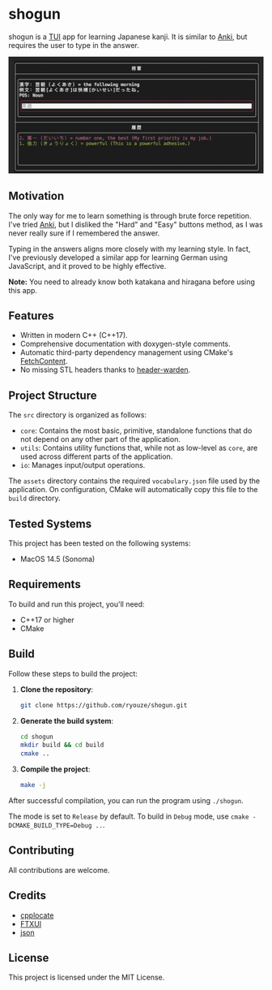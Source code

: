 # shogun

shogun is a [TUI](https://en.wikipedia.org/wiki/Text-based_user_interface) app for learning Japanese kanji. It is similar to [Anki](https://apps.ankiweb.net/), but requires the user to type in the answer.

![Screenshot of the app](/assets/screenshot.jpeg)


## Motivation

The only way for me to learn something is through brute force repetition. I've tried [Anki](https://apps.ankiweb.net/), but I disliked the "Hard" and "Easy" buttons method, as I was never really sure if I remembered the answer.

Typing in the answers aligns more closely with my learning style. In fact, I've previously developed a similar app for learning German using JavaScript, and it proved to be highly effective.

**Note:** You need to already know both katakana and hiragana before using this app.


## Features

- Written in modern C++ (C++17).
- Comprehensive documentation with doxygen-style comments.
- Automatic third-party dependency management using CMake's [FetchContent](https://www.foonathan.net/2022/06/cmake-fetchcontent/).
- No missing STL headers thanks to [header-warden](https://github.com/ryouze/header-warden).


## Project Structure

The `src` directory is organized as follows:

- `core`: Contains the most basic, primitive, standalone functions that do not depend on any other part of the application.
- `utils`: Contains utility functions that, while not as low-level as `core`, are used across different parts of the application.
- `io`: Manages input/output operations.

The `assets` directory contains the required `vocabulary.json` file used by the application. On configuration, CMake will automatically copy this file to the `build` directory. <!-- Installing the application will also copy the file to the appropriate directory. -->


## Tested Systems

This project has been tested on the following systems:

- MacOS 14.5 (Sonoma)


## Requirements

To build and run this project, you'll need:

- C++17 or higher
- CMake


## Build

Follow these steps to build the project:

1. **Clone the repository**:
    ```bash
    git clone https://github.com/ryouze/shogun.git
    ```

2. **Generate the build system**:
    ```bash
    cd shogun
    mkdir build && cd build
    cmake ..
    ```

3. **Compile the project**:
    ```bash
    make -j
    ```

After successful compilation, you can run the program using `./shogun`.

The mode is set to `Release` by default. To build in `Debug` mode, use `cmake -DCMAKE_BUILD_TYPE=Debug ..`.


<!-- ## Install

If not already built, follow the steps in the [Build](#build) section and ensure that you are in the `build` directory.

To install the program, use the following command:

```bash
sudo cmake --install .
```

**Note:** Installing the program will also copy the required `vocabulary.json` file to the directory specified. This is automatic and no additional steps are required.


## Usage

To run the program, use the following command:

```bash
shogun
``` -->


## Contributing

All contributions are welcome.


## Credits

- [cpplocate](https://github.com/cginternals/cpplocate)
- [FTXUI](https://github.com/ArthurSonzogni/ftxui)
- [json](https://github.com/nlohmann/json)


## License

This project is licensed under the MIT License.

